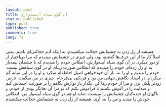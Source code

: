 ```yaml
---
layout: post
title: آن گویِ سیاه آیینه‌وارش
status: published
type: post
published: true
comments: true
lang: fa
---
```



<p class="justify">

همیشه از زل زدن به چشمانش خجالت میکشیدم. نه اینکه آدم خجالتی‌ای باشم. یعنی اصلاً کار ما از این حرف‌ها گذشته بود، ولی چیزی در چشمانش میدیدم که مرا بی‌اختیار از او دور میکرد. در آن گوی سیاه آیینه‌وارش، انعکاس خودم را میدیدم که با چشمان نیمه‌باز به او زل زده‌ام. خودم را میدیدم که انعکاس صورت زیبای او در گوی سیاهش نیست. خودم را میدیم و او را نه. باز آن خودخواهیِ اصیل احاطه‌ام میکرد و او را در این میانه گم میکردم. در امتداد نگاهش تنهایی من بود و فردیّتی بی‌فرجام. چیزی در من میگفت، نازنین زودتر پلکی بزن و مرا از خودم رها کن. بگذار باز نوازشِ نگاهم را بر صورتت احساس کنم  و صدایت را در آغوش بکشم تا فراموش نکنم که تو مرا آن نجاتگر بودی از خودم. و ناگهان او خنده‌کنان چشمانش را میبست. شاید او هم در گوی سیاه آیینه‌وار من، انعکاس خودش را میدید و من را نه. آری، همیشه از زل زدن به چشمانش خجالت میکشیدم.


</p>
